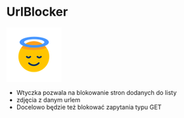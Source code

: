 
# UrlBlocker

![Icon](img/icon_transparent_128x128.png)

- Wtyczka pozwala na blokowanie stron dodanych do listy
- zdjęcia z danym urlem
- Docelowo będzie też blokować zapytania typu GET
